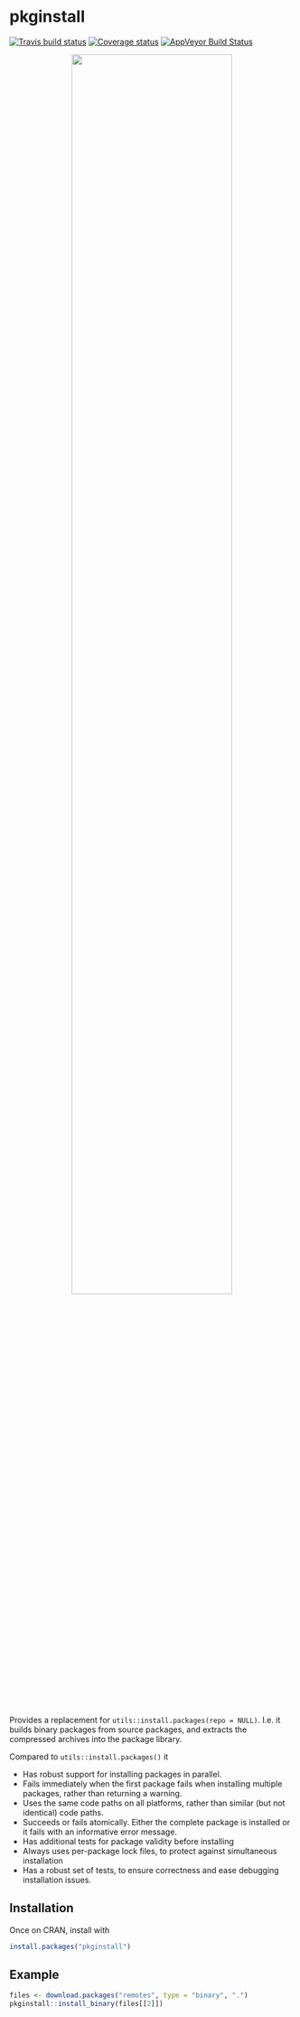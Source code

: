 # pkginstall
[![Travis build status](https://travis-ci.org/r-lib/pkginstall.svg?branch=master)](https://travis-ci.org/r-lib/pkginstall)
[![Coverage status](https://codecov.io/gh/r-lib/pkginstall/branch/master/graph/badge.svg)](https://codecov.io/github/r-lib/pkginstall?branch=master)
[![AppVeyor Build Status](https://ci.appveyor.com/api/projects/status/github/r-lib/pkginstall?branch=master&svg=true)](https://ci.appveyor.com/project/r-lib/pkginstall)


<p align="center">
  <a href="https://asciinema.org/a/Cqnq0oTTlAHI3KcU6LePFNsEU?autoplay=1" target="_blank"><img src="https://asciinema.org/a/Cqnq0oTTlAHI3KcU6LePFNsEU.png" width = "75%"/></a>
</p>

Provides a replacement for `utils::install.packages(repo = NULL)`.
I.e. it builds binary packages from source packages, and extracts the
compressed archives into the package library.

Compared to `utils::install.packages()` it

- Has robust support for installing packages in parallel.
- Fails immediately when the first package fails when installing multiple packages, rather than returning a warning.
- Uses the same code paths on all platforms, rather than similar (but not identical) code paths.
- Succeeds or fails atomically. Either the complete package is installed or it fails with an informative error message.
- Has additional tests for package validity before installing
- Always uses per-package lock files, to protect against simultaneous installation
- Has a robust set of tests, to ensure correctness and ease debugging installation issues.

## Installation

Once on CRAN, install with

```r
install.packages("pkginstall")
```

## Example

``` r
files <- download.packages("remotes", type = "binary", ".")
pkginstall::install_binary(files[[2]])
```
